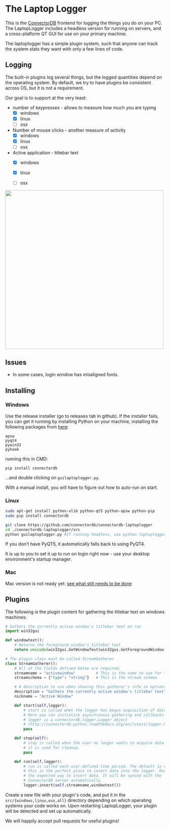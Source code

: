 The Laptop Logger
==================

This is the [ConnectorDB](https://connectordb.github.io) frontend for logging the things you do on your PC. The LaptopLogger includes a headless version for running on servers, and a cross-platform QT GUI for use on your primary machine.

The laptoplogger has a simple plugin system, such that anyone can track the system stats they want with only a few lines of code.

## Logging
The built-in plugins log several things, but the logged quantities depend on the operating system.
By default, we try to have plugins be consistent across OS, but it is not a requirement.

Our goal is to support at the very least:
- number of keypresses - allows to measure how much you are typing
	- [x] windows
	- [x] linux
	- [ ] osx
- Number of mouse clicks - another measure of activity
	- [x] windows
	- [x] linux
	- [ ] osx
- Active application - titlebar text
	- [x] windows
	- [x] linux
	- [ ] osx


<img src="https://raw.githubusercontent.com/connectordb/connectordb-laptoplogger/master/laptoplogger.png" width="500"/>


## Issues
- In some cases, login window has misaligned fonts.

## Installing

### Windows
Use the release installer (go to releases tab in github). If the installer fails, you can get it running
by installing Python on your machine, installing the following packages from [here](http://www.lfd.uci.edu/~gohlke/pythonlibs/):
```
apsw
pyqt4
pywin32
pyhook
```

running this in CMD:
```
pip install connectordb
```

...and double clicking on `guilaptoplogger.py`.

With a manual install, you will have to figure out how to auto-run on start.

### Linux

```bash
sudo apt-get install python-xlib python-qt5 python-apsw python-pip
sudo pip install connectordb

git clone https://github.com/connectordb/connectordb-laptoplogger
cd ./connectordb-laptoplogger/src
python guilaptoplogger.py #If running headless, use python laptoplogger.py
```

If you don't have PyQT5, it automatically falls back to using PyQT4.

It is up to you to set it up to run on login right now - use your desktop environment's startup manager.

### Mac

Mac version is not ready yet: [see what still needs to be done](https://github.com/connectordb/connectordb-laptoplogger/issues/2)

## Plugins

The following is the plugin content for gathering the titlebar text on windows machines:

```python
# Gathers the currently active window's titlebar text on run
import win32gui

def windowtext():
	# Returns the foreground window's titlebar text
	return unicode(win32gui.GetWindowText(win32gui.GetForegroundWindow()),errors="ignore")

# The plugin class must be called StreamGatherer
class StreamGatherer():
	# All of the fields defined below are required.
	streamname = "activewindow"         # This is the name to use for the stream
	streamschema = {"type": "string"}   # This is the stream schema

	# A description to use when showing this gatherer's info in options
	description = "Gathers the currently active window's titlebar text"
	nickname = "Active Window"

	def start(self,logger):
		# start is called when the logger has begun acquisition of data.
		# Here you can initialize asynchronous gathering and callbacks
		# logger is a connectordb.logger.Logger object
		# (http://connectordb-python.readthedocs.org/en/latest/logger.html)
		pass

	def stop(self):
		# stop is called when the user no longer wants to acquire data from your plugin.
		# it is used for cleanup.
		pass

	def run(self,logger):
		# run is called each user-defined time period. The default is once a minute.
		# this is the perfect place to insert data into the logger. Running logger.insert is
		# the expected way to insert data. It will be synced with the
		# ConnectorDB server automatically.
		logger.insert(self.streamname,windowtext())

```

Create a new file with your plugin's code, and put it in the `src/{windows,linux,osx,all}` directory depending on which operating systems your code works on. Upon restarting LaptopLogger, your plugin will be detected and set up automatically.

We will happily accept pull requests for useful plugins!
